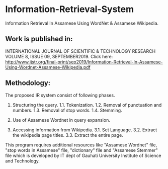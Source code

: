 # Information-Retrieval-System
Information Retrieval In Assamese Using WordNet &amp; Assamese Wikipedia.

## Work is published in:
INTERNATIONAL JOURNAL OF SCIENTIFIC & TECHNOLOGY RESEARCH VOLUME 8, ISSUE 09, SEPTEMBER2019.
Click here: http://www.ijstr.org/final-print/sep2019/Information-Retrieval-In-Assamese-Using-Wordnet-Assamese-Wikipedia.pdf

## Methodology:

The proposed IR system consist of following phases.
1. Structuring the query.
1.1. Tokenization.
1.2. Removal of punctuation and numbers.
1.3. Removal of stop words.
1.4. Stemming.
		
2. Use of Assamese Wordnet in query expansion.

3. Accessing information from Wikipedia.
3.1. Set Language.
3.2. Extract the wikipedia page titles.
3.3. Extract the entire page.
  
This program requires additional resources like "Assamese Wordnet" file, "stop words in Assamese" file, "dictionary" file and "Assamese Stemmer" file which is developed by IT dept of Gauhati University Institute of Science and Technology.
